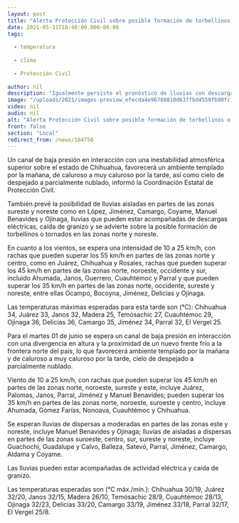 ```yaml
---
layout: post
title: "Alerta Protección Civil sobre posible formación de torbellinos o tornados en zonas norte y noreste"
date: 2021-05-31T18:40:00.000-06:00
tags:
  
  - temperatura
  
  - clima
  
  - Protección Civil
  
author: nil
description: "Igualmente persiste el pronóstico de lluvias con descargas eléctricas y granizo principalmente en las zonas de López, Jiménez, Camargo, Coyame, Manuel Benavides y Ojinaga"
image: "/uploads/2021/images-preview_efecda4e96760810d63ffbd4559fb90fc100717e.jpg"
video: nil
audio: nil
alt: "Alerta Protección Civil sobre posible formación de torbellinos o tornados en zonas norte y noreste"
front: false
section: "Local"
redirect_from: /news/184750
---
```


Un canal de baja presión en interacción con una inestabilidad atmosférica superior sobre el estado de Chihuahua, favorecerá un ambiente templado por la mañana, de caluroso a muy caluroso por la tarde, así como cielo de despejado a parcialmente nublado, informó la Coordinación Estatal de Protección Civil.

También prevé la posibilidad de lluvias aisladas en partes de las zonas sureste y noreste como en López, Jiménez, Camargo, Coyame, Manuel Benavides y Ojinaga, lluvias que pueden estar acompañadas de descargas eléctricas, caída de granizo y se advierte sobre la posible formación de torbellinos o tornados en las zonas norte y noreste.

En cuanto a los vientos, se espera una intensidad de 10 a 25 km/h, con rachas que pueden superar los 55 km/h en partes de las zonas norte y centro, como en Juárez, Chihuahua y Rosales, rachas que pueden superar los 45 km/h en partes de las zonas norte, noroeste, occidente y sur, incluido Ahumada, Janos, Guerrero, Cuauhtémoc y Parral y que pueden superar los 35 km/h en partes de las zonas norte, occidente, sureste y noreste, entre ellas Ocampo, Bocoyna, Jiménez, Delicias y Ojinaga.

Las temperaturas máximas esperadas para esta tarde son (°C): Chihuahua 34, Juárez 33, Janos 32, Madera 25, Temósachic 27, Cuauhtémoc 29, Ojinaga 36, Delicias 36, Camargo 35, Jiménez 34, Parral 32, El Vergel 25.

Para el martes 01 de junio se espera un canal de baja presión en interacción con una divergencia en altura y la proximidad de un nuevo frente frío a la frontera norte del país, lo que favorecerá ambiente templado por la mañana y de caluroso a muy caluroso por la tarde, cielo de despejado a parcialmente nublado.

Viento de 10 a 25 km/h, con rachas que pueden superar los 45 km/h en partes de las zonas norte, noroeste, sureste y este, incluye Juárez, Palomas, Janos, Parral, Jiménez y Manuel Benavides; pueden superar los 35 km/h en partes de las zonas norte, noroeste, suroeste y centro, incluye Ahumada, Gómez Farías, Nonoava, Cuauhtémoc y Chihuahua.

Se esperan lluvias de dispersas a moderadas en partes de las zonas este y noreste, incluye Manuel Benavides y Ojinaga; lluvias de aisladas a dispersas en partes de las zonas suroeste, centro, sur, sureste y noreste, incluye Guachochi, Guadalupe y Calvo, Balleza, Satevó, Parral, Jiménez, Camargo, Aldama y Coyame.

Las lluvias pueden estar acompañadas de actividad eléctrica y caída de granizo.

Las temperaturas esperadas son (°C máx./mín.): Chihuahua 30/19, Juárez 32/20, Janos 32/15, Madera 26/10, Temósachic 28/9, Cuauhtémoc 28/13, Ojinaga 32/23, Delicias 33/20, Camargo 33/19, Jiménez 33/18, Parral 32/17, El Vergel 25/8.